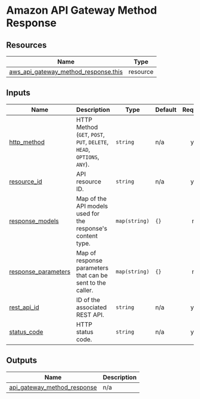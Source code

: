 # Amazon API Gateway Method Response

## Resources

| Name | Type |
|------|------|
| [aws_api_gateway_method_response.this](https://registry.terraform.io/providers/hashicorp/aws/latest/docs/resources/api_gateway_method_response) | resource |

## Inputs

| Name | Description | Type | Default | Required |
|------|-------------|------|---------|:--------:|
| <a name="input_http_method"></a> [http\_method](#input\_http\_method) | HTTP Method (`GET`, `POST`, `PUT`, `DELETE`, `HEAD`, `OPTIONS`, `ANY`). | `string` | n/a | yes |
| <a name="input_resource_id"></a> [resource\_id](#input\_resource\_id) | API resource ID. | `string` | n/a | yes |
| <a name="input_response_models"></a> [response\_models](#input\_response\_models) | Map of the API models used for the response's content type. | `map(string)` | `{}` | no |
| <a name="input_response_parameters"></a> [response\_parameters](#input\_response\_parameters) | Map of response parameters that can be sent to the caller. | `map(string)` | `{}` | no |
| <a name="input_rest_api_id"></a> [rest\_api\_id](#input\_rest\_api\_id) | ID of the associated REST API. | `string` | n/a | yes |
| <a name="input_status_code"></a> [status\_code](#input\_status\_code) | HTTP status code. | `string` | n/a | yes |

## Outputs

| Name | Description |
|------|-------------|
| <a name="output_api_gateway_method_response"></a> [api\_gateway\_method\_response](#output\_api\_gateway\_method\_response) | n/a |
